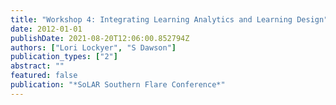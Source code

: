 ```yaml
---
title: "Workshop 4: Integrating Learning Analytics and Learning Design"
date: 2012-01-01
publishDate: 2021-08-20T12:06:00.852794Z
authors: ["Lori Lockyer", "S Dawson"]
publication_types: ["2"]
abstract: ""
featured: false
publication: "*SoLAR Southern Flare Conference*"
---
```


